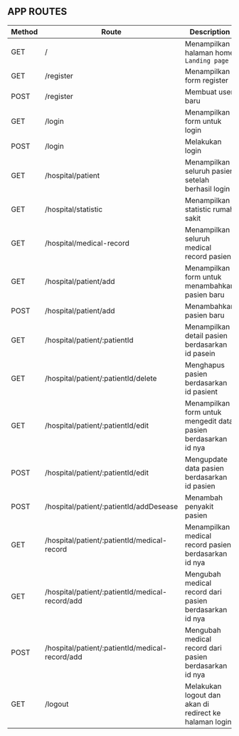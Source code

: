 ## APP ROUTES

| Method | Route                                                | Description                                                         |
|--------|------------------------------------------------------|---------------------------------------------------------------------|
| GET    | /                                                    | Menampilkan halaman home `Landing page`                             |
| GET    | /register                                            | Menampilkan form register                                           |
| POST   | /register                                            | Membuat user baru                                                   |
| GET    | /login                                               | Menampilkan form untuk login                                        |
| POST   | /login                                               | Melakukan login                                                     |
| GET    | /hospital/patient                                    | Menampilkan seluruh pasien setelah berhasil login                   |
| GET    | /hospital/statistic                                  | Menampilkan statistic rumah sakit                                   |
| GET    | /hospital/medical-record                             | Menampilkan seluruh medical record pasien                           |
| GET    | /hospital/patient/add                                | Menampilkan form untuk menambahkan pasien baru                      |
| POST   | /hospital/patient/add                                | Menambahkan pasien baru                                             |
| GET    | /hospital/patient/:patientId                         | Menampilkan detail pasien berdasarkan id pasein                     |
| GET    | /hospital/patient/:patientId/delete                  | Menghapus pasien berdasarkan id pasient                             |
| GET    | /hospital/patient/:patientId/edit                    | Menampilkan form untuk mengedit data pasien berdasarkan id nya      |
| POST   | /hospital/patient/:patientId/edit                    | Mengupdate data pasien berdasarkan id pasien                        |
| POST   | /hospital/patient/:patientId/addDesease              | Menambah penyakit pasien                                            |
| GET    | /hospital/patient/:patientId/medical-record          | Menampilkan medical record pasien berdasarkan id nya                |
| GET    | /hospital/patient/:patientId/medical-record/add      | Mengubah medical record dari pasien berdasarkan id nya              |
| POST   | /hospital/patient/:patientId/medical-record/add      | Mengubah medical record dari pasien berdasarkan id nya              |
| GET    | /logout                                              | Melakukan logout dan akan di redirect ke halaman login              |